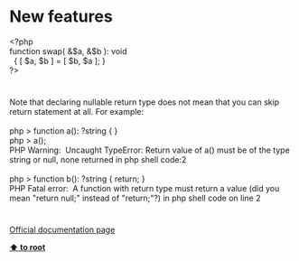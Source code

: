 # New features




<div class="phpcode"><span class="html">
<span class="default">&lt;?php<br></span><span class="keyword">function </span><span class="default">swap</span><span class="keyword">( &amp;</span><span class="default">$a</span><span class="keyword">, &amp;</span><span class="default">$b </span><span class="keyword">): </span><span class="default">void<br>&#xA0; </span><span class="keyword">{ [ </span><span class="default">$a</span><span class="keyword">, </span><span class="default">$b </span><span class="keyword">] = [ </span><span class="default">$b</span><span class="keyword">, </span><span class="default">$a </span><span class="keyword">]; }<br></span><span class="default">?&gt;</span>
</span>
</div>
  

#


<div class="phpcode"><span class="html">
Note that declaring nullable return type does not mean that you can skip return statement at all. For example:<br><br>php &gt; function a(): ?string { }<br>php &gt; a();<br>PHP Warning:&#xA0; Uncaught TypeError: Return value of a() must be of the type string or null, none returned in php shell code:2<br><br>php &gt; function b(): ?string { return; }<br>PHP Fatal error:&#xA0; A function with return type must return a value (did you mean &quot;return null;&quot; instead of &quot;return;&quot;?) in php shell code on line 2</span>
</div>
  

#

[Official documentation page](https://www.php.net/manual/en/migration71.new-features.php)

**[⬆ to root](/)**